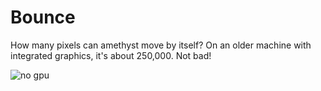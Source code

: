 # Bounce

 How many pixels can amethyst move by itself? On an older machine with integrated graphics, it's about 250,000. Not bad!
 
 ![no gpu](https://i.imgur.com/ewK9FaQ.png)
